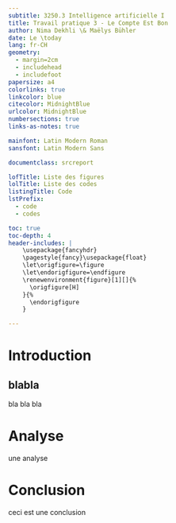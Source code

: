 ```yaml
---
subtitle: 3250.3 Intelligence artificielle I
title: Travail pratique 3 - Le Compte Est Bon
author: Nima Dekhli \& Maëlys Bühler
date: Le \today
lang: fr-CH
geometry: 
  - margin=2cm
  - includehead
  - includefoot
papersize: a4
colorlinks: true
linkcolor: blue
citecolor: MidnightBlue
urlcolor: MidnightBlue
numbersections: true
links-as-notes: true

mainfont: Latin Modern Roman
sansfont: Latin Modern Sans

documentclass: srcreport

lofTitle: Liste des figures
lolTitle: Liste des codes
listingTitle: Code
lstPrefix: 
  - code
  - codes

toc: true
toc-depth: 4
header-includes: |
    \usepackage{fancyhdr}
    \pagestyle{fancy}\usepackage{float}
    \let\origfigure=\figure
    \let\endorigfigure=\endfigure
    \renewenvironment{figure}[1][]{%
      \origfigure[H]
    }{%
      \endorigfigure
    }

---
```


# Introduction

## blabla

bla bla bla

# Analyse

une analyse

# Conclusion

ceci est une conclusion
